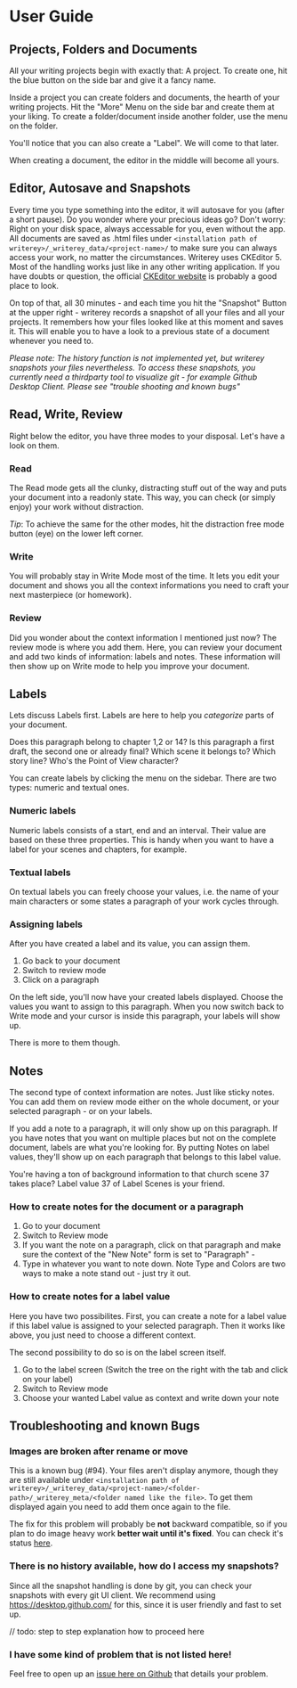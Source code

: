 # User Guide

## Projects, Folders and Documents

All your writing projects begin with exactly that: A project. To create one, hit the blue button on the side bar and give it a fancy name.

Inside a project you can create folders and documents, the hearth of your writing projects. Hit the "More" Menu on the side bar and create them at your liking. To create a folder/document inside another folder, use the menu on the folder. 

You'll notice that you can also create a "Label". We will come to that later. 

When creating a document, the editor in the middle will become all yours.

## Editor, Autosave and Snapshots

Every time you type something into the editor, it will autosave for you (after a short pause). Do you wonder where your precious ideas go? Don't worry: Right on your disk space, always accessable for you, even without the app. All documents are saved as .html files under `<installation path of writerey>/_writerey_data/<project-name>/` to make sure you can always access your work, no matter the circumstances. Writerey uses CKEditor 5. Most of the handling works just like in any other writing application. If you have doubts or question, the official [CKEditor website](https://ckeditor.com/ckeditor-5/) is probably a good place to look.

On top of that, all 30 minutes - and each time you hit the "Snapshot" Button at the upper right - writerey records a snapshot of all your files and all your projects. It remembers how your files looked like at this moment and saves it. This will enable you to have a look to a previous state of a document whenever you need to.

_Please note: The history function is not implemented yet, but writerey snapshots your files nevertheless. To access these snapshots, you currently need a thirdparty tool to visualize git - for example Github Desktop Client. Please see "trouble shooting and known bugs"_

## Read, Write, Review

Right below the editor, you have three modes to your disposal. Let's have a look on them.

### Read

The Read mode gets all the clunky, distracting stuff out of the way and puts your document into a readonly state. This way, you can check (or simply enjoy) your work without distraction.

_Tip_:  To achieve the same for the other modes, hit the distraction free mode button (eye) on the lower left corner.

### Write

You will probably stay in Write Mode most of the time. It lets you edit your document and shows you all the context informations you need to craft your next masterpiece (or homework).

### Review

Did you wonder about the context information I mentioned just now? The review mode is where you add them. Here, you can review your document and add two kinds of information: labels and notes. These information will then show up on Write mode to help you improve your document. 

## Labels

Lets discuss Labels first. Labels are here to help you _categorize_ parts of your document.

Does this paragraph belong to chapter 1,2 or 14? Is this paragraph a first draft, the second one or already final? Which scene it belongs to? Which story line? Who's the Point of View character?

You can create labels by clicking the menu on the sidebar. There are two types: numeric and textual ones.

### Numeric labels

Numeric labels consists of a start, end and an interval. Their value are based on these three properties. This is handy when you want to have a label for your scenes and chapters, for example. 

### Textual labels

On textual labels you can freely choose your values, i.e. the name of your main characters or some states a paragraph of your work cycles through.

### Assigning labels

After you have created a label and its value, you can assign them. 

1. Go back to your document
1. Switch to review mode
1. Click on a paragraph

On the left side, you'll now have your created labels displayed. Choose the values you want to assign to this paragraph. When you now switch back to Write mode and your cursor is inside this paragraph, your labels will show up. 

There is more to them though.

## Notes

The second type of context information are notes. Just like sticky notes. You can add them on review mode either on the whole document, or your selected paragraph - or on your labels.

If you add a note to a paragraph, it will only show up on this paragraph. If you have notes that you want on multiple places but not on the complete document, labels are what you're looking for. By putting Notes on label values, they'll show up on each paragraph that belongs to this label value. 

You're having a ton of background information to that church scene 37 takes place? Label value 37 of Label Scenes is your friend.

### How to create notes for the document or a paragraph

1. Go to your document
1. Switch to Review mode
1. If you want the note on a paragraph, click on that paragraph and make sure the context of the "New Note" form is set to "Paragraph" - 
1. Type in whatever you want to note down. Note Type and Colors are two ways to make a note stand out - just try it out.

### How to create notes for a label value

Here you have two possibilites. First, you can create a note for a label value if this label value is assigned to your selected paragraph. Then it works like above, you just need to choose a different context.

The second possibility to do so is on the label screen itself.

1. Go to the label screen (Switch the tree on the right with the tab and click on your label)
1. Switch to Review mode
1. Choose your wanted Label value as context and write down your note

## Troubleshooting and known Bugs

### Images are broken after rename or move

This is a known bug (#94). Your files aren't display anymore, though they are still available under `<installation path of writerey>/_writerey_data/<project-name>/<folder-path>/_writerey_meta/<folder named like the file>`. To get them displayed again you need to add them once again to the file. 

The fix for this problem will probably be **not** backward compatible, so if you plan to do image heavy work **better wait until it's fixed**. You can check it's status [here](https://github.com/s-blu/writerey/issues/94).

### There is no history available, how do I access my snapshots?

Since all the snapshot handling is done by git, you can check your snapshots with every git UI client. We recommend using https://desktop.github.com/ for this, since it is user friendly and fast to set up. 

// todo: step to step explanation how to proceed here

### I have some kind of problem that is not listed here!

Feel free to open up an [issue here on Github](https://github.com/s-blu/writerey/issues) that details your problem. 